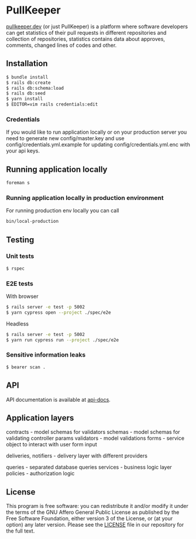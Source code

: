 # PullKeeper

[pullkeeper.dev](https://pullkeeper.dev) (or just PullKeeper) is a platform where software developers can get statistics of their pull requests in different repositories and collection of repositories, statistics contains data about approves, comments, changed lines of codes and other.

## Installation

```bash
$ bundle install
$ rails db:create
$ rails db:schema:load
$ rails db:seed
$ yarn install
$ EDITOR=vim rails credentials:edit
```

### Credentials

If you would like to run application locally or on your production server you need to generate new config/master.key and use config/credentials.yml.example for updating config/credentials.yml.enc with your api keys.

## Running application locally

```bash
foreman s
```

### Running application locally in production environment

For running production env locally you can call

```bash
bin/local-production
```

## Testing

### Unit tests

```bash
$ rspec
```

### E2E tests

With browser
```bash
$ rails server -e test -p 5002
$ yarn cypress open --project ./spec/e2e
```

Headless
```bash
$ rails server -e test -p 5002
$ yarn run cypress run --project ./spec/e2e
```

### Sensitive information leaks

```bash
$ bearer scan .
```

## API

API documentation is available at [api-docs](https://pullkeeper.dev/api-docs).

## Application layers

contracts - model schemas for validators
schemas - model schemas for validating controller params
validators - model validations
forms - service object to interact with user form input

deliveries, notifiers - delivery layer with different providers

queries - separated database queries
services - business logic layer
policies - authorization logic

## License

This program is free software: you can redistribute it and/or modify it under the terms of the GNU Affero General Public License as published by the Free Software Foundation, either version 3 of the License, or (at your option) any later version. Please see the [LICENSE](./LICENSE.md) file in our repository for the full text.
